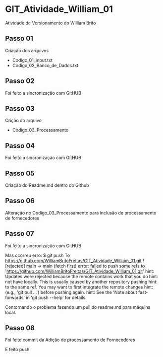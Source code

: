 # GIT_Atividade_William_01
Atividade de Versionamento do William Brito

Passo 01
---------
Criação dos arquivos
* Codigo_01_input.txt  
* Codigo_02_Banco_de_Dados.txt


Passo 02
--------
Foi feito a sincronização com GitHUB


Passo 03
--------
Crição do arquivo
* Codigo_03_Processamento


Passo 04
--------
Foi feito a sincronização com GitHUB


Passo 05
--------
Criação do Readme.md dentro do Github
 

Passo 06
--------
Alteração no Codigo_03_Processamento para inclusão de processamento de fornecedores

Passo 07
-------
Foi feito a sincronização com GitHUB

Mas ocorreu erro:
$ git push
To https://github.com/WilliamBritoFreitas/GIT_Atividade_William_01.git
 ! [rejected]        main -> main (fetch first)
error: failed to push some refs to 'https://github.com/WilliamBritoFreitas/GIT_Atividade_William_01.git'
hint: Updates were rejected because the remote contains work that you do
hint: not have locally. This is usually caused by another repository pushing
hint: to the same ref. You may want to first integrate the remote changes
hint: (e.g., 'git pull ...') before pushing again.
hint: See the 'Note about fast-forwards' in 'git push --help' for details.

Contornando o problema fazendo um pull do readme.md para máquina local.

Passo 08
--------

Foi feito commit da Adição de processamento de Fornecedores

E feito push

